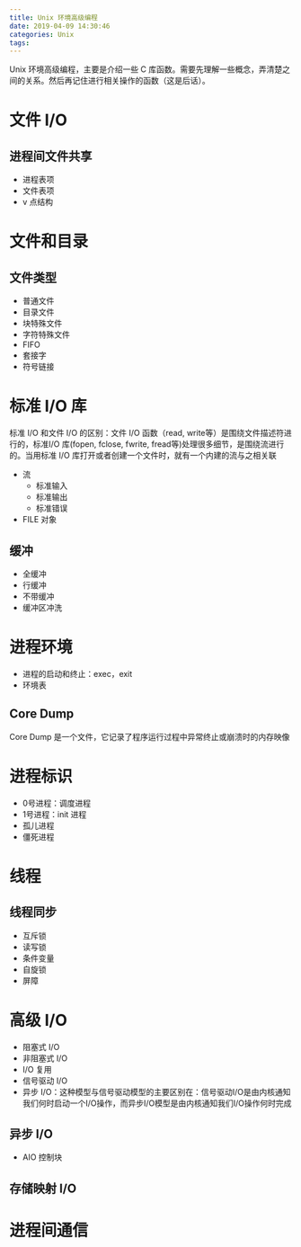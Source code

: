 ```yaml
---
title: Unix 环境高级编程
date: 2019-04-09 14:30:46
categories: Unix
tags:
---
```


Unix 环境高级编程，主要是介绍一些 C 库函数。需要先理解一些概念，弄清楚之间的关系。然后再记住进行相关操作的函数（这是后话）。    
<!-- more -->

# 文件 I/O

## 进程间文件共享

- 进程表项
- 文件表项
- v 点结构

# 文件和目录

## 文件类型

- 普通文件
- 目录文件
- 块特殊文件
- 字符特殊文件
- FIFO
- 套接字
- 符号链接

# 标准 I/O 库

标准 I/O 和文件 I/O 的区别：文件 I/O 函数（read, write等）是围绕文件描述符进行的，标准I/O 库(fopen, fclose, fwrite, fread等)处理很多细节，是围绕流进行的。当用标准 I/O 库打开或者创建一个文件时，就有一个内建的流与之相关联

- 流
  - 标准输入
  - 标准输出
  - 标准错误
- FILE 对象

## 缓冲

- 全缓冲
- 行缓冲
- 不带缓冲
- 缓冲区冲洗

# 进程环境

- 进程的启动和终止：exec，exit
- 环境表

## Core Dump

Core Dump 是一个文件，它记录了程序运行过程中异常终止或崩溃时的内存映像

# 进程标识

- 0号进程：调度进程
- 1号进程：init 进程
- 孤儿进程
- 僵死进程

# 线程

## 线程同步

- 互斥锁
- 读写锁
- 条件变量
- 自旋锁
- 屏障

# 高级 I/O 

- 阻塞式 I/O
- 非阻塞式 I/O
- I/O 复用
- 信号驱动 I/O
- 异步 I/O：这种模型与信号驱动模型的主要区别在：信号驱动I/O是由内核通知我们何时启动一个I/O操作，而异步I/O模型是由内核通知我们I/O操作何时完成

## 异步 I/O

- AIO 控制块
  
## 存储映射 I/O


# 进程间通信


